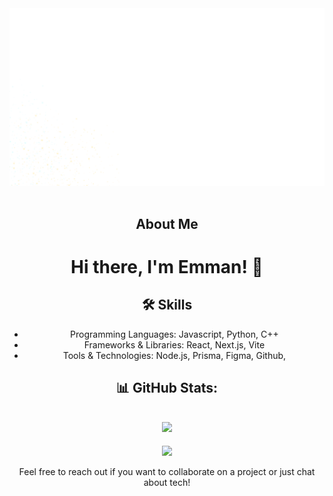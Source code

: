<div align="center">
  <img src="https://github.com/icecubes99/icecubes99/blob/main/ReadMePhoto.png">
  <br/>
  <br/>

  ## About Me
  # Hi there, I'm Emman! 👋

  ## 🛠 Skills
  - Programming Languages: Javascript, Python, C++
  - Frameworks & Libraries: React, Next.js, Vite
  - Tools & Technologies: Node.js, Prisma, Figma, Github, 

  ## 📊 GitHub Stats:
  ![](https://github-readme-streak-stats.herokuapp.com/?user=icecubes99&theme=dark&hide_border=false)
  ---
  [![](https://visitcount.itsvg.in/api?id=icecubes99&icon=0&color=0)](https://visitcount.itsvg.in)

  Feel free to reach out if you want to collaborate on a project or just chat about tech!
</div>